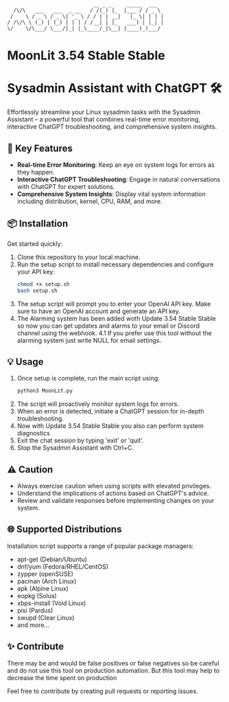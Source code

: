                                 __ _ _     _____  ___  
	  /\/\   ___   ___  _ __   / /(_) |_  |___ / / _ \ 
	 /    \ / _ \ / _ \| '_ \ / / | | __|   |_ \| | | |
	/ /\/\ \ (_) | (_) | | | / /__| | |_   ___) | |_| |
	\/    \/\___/ \___/|_| |_\____/_|\__| |____(_)___/ 
	                                                   
                                       
                                                  
                                                                                             
# MoonLit 3.54 Stable Stable

# Sysadmin Assistant with ChatGPT 🛠️

Effortlessly streamline your Linux sysadmin tasks with the Sysadmin Assistant – a powerful tool that combines real-time error monitoring, interactive ChatGPT troubleshooting, and comprehensive system insights.

## 🚀 Key Features

- **Real-time Error Monitoring**: Keep an eye on system logs for errors as they happen.
- **Interactive ChatGPT Troubleshooting**: Engage in natural conversations with ChatGPT for expert solutions.
- **Comprehensive System Insights**: Display vital system information including distribution, kernel, CPU, RAM, and more.

## 📦 Installation

Get started quickly:

1. Clone this repository to your local machine.
2. Run the setup script to install necessary dependencies and configure your API key:
    ```bash
    chmod +x setup.sh
    bash setup.sh
    ```
3. The setup script will prompt you to enter your OpenAI API key. Make sure to have an OpenAI account and generate an API key.
4. The Alarming system has been added woth Update 3.54 Stable Stable so now you can get updates and alarms to your email or Discord channel using the webhook.
4.1 If you prefer use this tool without the alarming system just write NULL for email settings.
   
## 💡 Usage

1. Once setup is complete, run the main script using:
    ```bash
    python3 MoonLit.py
    ```
2. The script will proactively monitor system logs for errors.
3. When an error is detected, initiate a ChatGPT session for in-depth troubleshooting.
4. Now with Update 3.54 Stable Stable you also can perform system diagnostics
5. Exit the chat session by typing 'exit' or 'quit'.
6. Stop the Sysadmin Assistant with Ctrl+C.

## ⚠️ Caution

- Always exercise caution when using scripts with elevated privileges.
- Understand the implications of actions based on ChatGPT's advice.
- Review and validate responses before implementing changes on your system.

## 🌐 Supported Distributions

Installation script supports a range of popular package managers:
- apt-get (Debian/Ubuntu)
- dnf/yum (Fedora/RHEL/CentOS)
- zypper (openSUSE)
- pacman (Arch Linux)
- apk (Alpine Linux)
- eopkg (Solus)
- xbps-install (Void Linux)
- pisi (Pardus)
- swupd (Clear Linux)
- and more...

## ✨ Contribute

There may be and would be false positives or false negatives
so be careful and do not use this tool on production automation.
But this tool may help to decrease the time spent on production 

Feel free to contribute by creating pull requests or reporting issues.
